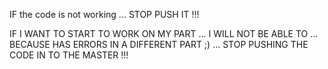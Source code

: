 IF the code is not working ... STOP PUSH IT !!!


IF I WANT TO START TO WORK ON MY PART ... I WILL NOT BE ABLE TO ... BECAUSE HAS ERRORS IN A DIFFERENT PART ;) ... STOP PUSHING THE CODE IN TO THE MASTER !!!
